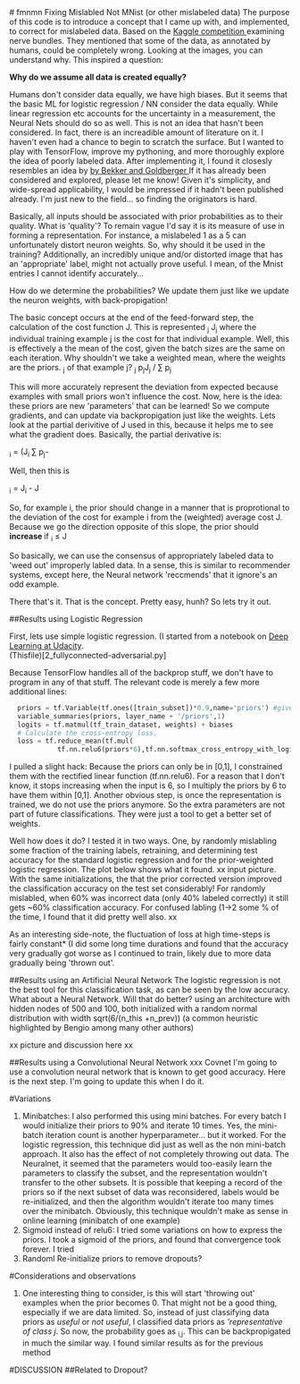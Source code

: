 <html>
<head>
<script type="text/javascript" src="http://latex.codecogs.com/latexit.js"></script>
</head>
<body>
# fmnmn
Fixing Mislabled Not MNist (or other mislabeled data) 
The purpose of this code is to introduce a concept that I came up with, and implemented, to correct for mislabeled data. 
Based on the <a href="https://www.kaggle.com/c/ultrasound-nerve-segmentation"> Kaggle competition </a> examining nerve bundles. They mentioned that some of the data, as annotated by humans, could be completely wrong. Looking at the images, you can understand why. This inspired a question:
<p><b> Why do we assume all data is created equally? </b></p>
Humans don't consider data equally, we have high biases. But it seems that the basic ML for logistic regression / NN consider the data equally.
While linear regression etc accounts for the uncertainty in a measurement, the Neural Nets should do so as well.
This is not an idea that hasn't been considered. In fact, there is an increadible amount of literature on it. I haven't even had a chance to begin to scratch the surface. 
But I wanted to play with TensorFlow, improve my pythoning, and more thoroughly explore the idea of poorly labeled data. 
After implementing it, I found it closesly resembles an idea by 
<a href="https://www.google.com/url?sa=t&rct=j&q=&esrc=s&source=web&cd=1&cad=rja&uact=8&ved=0ahUKEwjYrKSXxPbMAhUDM1IKHR77CbEQFggdMAA&url=http%3A%2F%2Fwww.eng.biu.ac.il%2Fgoldbej%2Ffiles%2F2012%2F05%2Ficassp_2016_Alan.pdf&usg=AFQjCNENVQDhdMwYs3O979y5yayJmw9g5A&sig2=Q6xB9CcN297mgPh-CQMq3Q">  by Bekker and  Goldberger </a>
If it has already been considered and explored, please let me know! Given it's simplicity, and wide-spread applicability, I would be impressed if it hadn't been published already. I'm just new to the field... so finding the originators is hard.

Basically, all inputs should be associated with prior probabilities as to their quality. What is 'quality'? To remain vague I'd say it is its measure of use in forming a representation. 
For instance, a mislabeled 1 as a 5 can unfortunately distort neuron weights. So, why should it be used in the training? Additionally, an incredibly unique and/or distorted image that has an 'appropriate' label, might not actually prove useful. I mean, of the Mnist entries I cannot identify accurately...

How do we determine the probabilities? We update them just like we update the neuron weights, with back-propigation!

 
The basic concept occurs at the end of the feed-forward step, the calculation of the cost function J. This is represented
<MATH> J = &sum;<sub>j</sub> J<sub>j</sub></MATH>
where the individual training example j is the cost for that individual example. Well, this is effectively a the mean of the cost, given the batch sizes are the same on each iteration. Why shouldn't we take a weighted mean, where the weights are the priors. <MATH>p<sub>j</sub></MATH> of that example j?
<MATH> J = &sum;<sub>j</sub> p<sub>j</sub>J<sub>j</sub> / &sum; p<sub>j</sub></MATH>

This will more accurately represent the deviation from expected because examples with small priors won't influence the cost. Now, here is the idea: these priors are new 'parameters' that can be learned! So we compute gradients, and can update via backpropigation just like the weights. Lets look at the partial derivitive of J used in this, because it helps me to see what the gradient does. Basically, the partial derivative is:

<MATH>&part; J / &part; p<sub>i</sub> = (J<sub>i</sub> &sum; p<sub>j</sub>- </MATH>

Well, then this is

<MATH>&part; J / &part; p<sub>i</sub> = J<sub>i</sub> - J </MATH>

So, for example i, the prior should change in a manner that is proprotional to the deviation of the cost for example i from the (weighted) average cost J. Because we go the direction opposite of this slope, the prior should <b> increase </b> if
<MATH> J<sub>i</sub> &le; J <MATH>. In otherwords, if it is a low cost, we should weight example i more. And visa-versa. 

So basically, we can use the consensus of appropriately labeled data to 'weed out' improperly labled data. In a sense, this is similar to recommender systems, except here, the Neural network 'reccmends' that it ignore's an odd example.

There that's it. That is the concept. Pretty easy, hunh? So lets try it out. 

##Results using Logistic Regression

First, lets use simple logistic regression. (I started from a notebook on <a href="https://www.udacity.com/course/deep-learning--ud730">Deep Learning at Udacity</a>.  
(Thisfile)[2_fullyconnected-adversarial.py]

Because TensorFlow handles all of the backprop stuff, we don't have to program in any of that stuff. 
The relevant code is merely a few more additional lines:

```python
  priors = tf.Variable(tf.ones([train_subset])*0.9,name='priors') #give all inputs 90% prior
  variable_summaries(priors, layer_name + '/priors',1) 
  logits = tf.matmul(tf_train_dataset, weights) + biases
  # Calculate the cross-entropy loss. 
  loss = tf.reduce_mean(tf.mul(
            tf.nn.relu6(priors*6),tf.nn.softmax_cross_entropy_with_logits(logits, tf_train_labels)
```

I pulled a slight hack:  Because the priors can only be in [0,1], I constrained them with the rectified linear function (tf.nn.relu6). For a reason that I don't know, it stops increasing when the input is 6, so I multiply the priors by 6 to have them within [0,1]. Another obvious step, is once the representation is trained, we do not use the priors anymore. So the extra parameters are not part of future classifications. They were just a tool to get a better set of weights. 

Well how does it do? I tested it in two ways. One, by  randomly mislabling some fraction of the training labels, retraining, and determining test accuracy for the standard logistic regression and for the prior-weighted logistic regression. The plot below shows what it found. 
xx input picture. 
With the same initializations, the that the prior corrected version improved the  classification accuracy on the test set considerably! For randomly mislabled, when 60% was incorrect data (only 40% labeled correctly) it still gets ~60% classification accuracy. For confused labling (1->2 some % of the time, I found that it did pretty well also. xx 

As an interesting side-note, the fluctuation of loss at high time-steps is fairly constant* (I did some long time durations and found that the accuracy very gradually got worse as I continued to train, likely due to more data gradually being 'thrown out'.


##Results using an Artificial Neural Network
The logistic regression is not the best tool for this classification task, as can be seen by the low accuracy. What about a Neural Network. Will that do better? using an architecture with hidden nodes of 500 and 100, both initialized with a random normal distribution with width sqrt(6/(n_this +n_prev)) (a common heuristic highlighted by Bengio among many other authors)

xx picture and discussion here xx

##Results using a Convolutional Neural Network
xxx Covnet
I'm going to use a convolution neural network that is known to get good accuracy. Here is the next step. I'm going to update this when I do it. 

#Variations
1. Minibatches:  I also performed this using mini batches. For every batch I would initialize their priors to 90% and iterate 10 times. Yes, the mini-batch iteration count is another hyperparameter... but it worked.  For the logistic regression, this technique did just as well as the non mini-batch approach. It also has the effect of not completely throwing out data. The Neuralnet, it seemed that the parameters would too-easily learn the parameters to classify the subset, and the representation wouldn't transfer to the other subsets. It is possible that keeping a record of the priors so if the next subset of data was reconsidered, labels would be re-initialized, and then the algorithm wouldn't iterate too many times over the minibatch. 
Obviously, this technique wouldn't make as sense in online learning (minibatch of one example)
2. Sigmoid instead of relu6: I tried some variations on how to express the priors. I took a sigmoid of the priors, and found that convergence took forever. I tried 
3. Randoml Re-initialize priors to remove dropouts?

#Considerations and observations
1. One interesting thing to consider, is this will start 'throwing out' examples when the prior becomes 0. That might not be a good thing, especially if we are data limited. So, instead of just classifying data priors as _useful_ or _not useful_, I classified data priors as _'representative of class j_. So now, the probability goes as <MATH>p_<sub>i,j</sub></MATH>. This can be backpropigated in much the similar way. I found similar results as for the previous method 

#DISCUSSION
##Related to Dropout?
##

</html>
